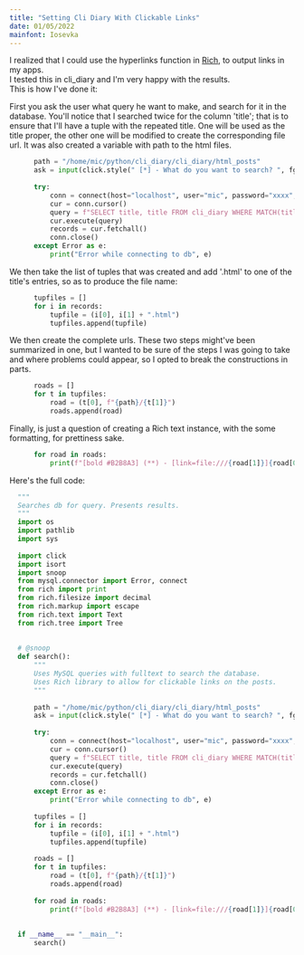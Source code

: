 ```yaml
---
title: "Setting Cli Diary With Clickable Links"
date: 01/05/2022
mainfont: Iosevka
---
```


I realized that I could use the hyperlinks function in [Rich](https://rich.readthedocs.io/en/stable), to output links in my apps.  
I tested this in cli_diary and I'm very happy with the results.  
This is how I've done it:

First you ask the user what query he want to make, and search for it in the
database. You'll notice that I searched twice for the column 'title'; that
is to ensure that I'll have a tuple with the repeated title. One will be used as
the title proper, the other one will be modified to create the corresponding
file url. It was also created a variable with path to the html files.  

```python
      path = "/home/mic/python/cli_diary/cli_diary/html_posts"
      ask = input(click.style(" [*] - What do you want to search? ", fg="bright_green", bold=True))
  
      try:
          conn = connect(host="localhost", user="mic", password="xxxx", database="cli_diary")
          cur = conn.cursor()
          query = f"SELECT title, title FROM cli_diary WHERE MATCH(title, k1, k2) AGAINST ('{ask}')"
          cur.execute(query)
          records = cur.fetchall()
          conn.close()
      except Error as e:
          print("Error while connecting to db", e)
```

We then take the list of tuples that was created and add '.html' to one of the
title's entries, so as to produce the file name:

```python
      tupfiles = []
      for i in records:
          tupfile = (i[0], i[1] + ".html")
          tupfiles.append(tupfile)
```

We then create the complete urls. These two steps might've been summarized in
one, but I wanted to be sure of the steps I was going to take and where problems
could appear, so I opted to break the constructions in parts.  

```python
      roads = []
      for t in tupfiles:
          road = (t[0], f"{path}/{t[1]}")
          roads.append(road)
```

Finally, is just a question of creating a Rich text instance, with the some
formatting, for prettiness sake.  

```python
      for road in roads:
          print(f"[bold #B2B8A3] (**) - [link=file:///{road[1]}]{road[0]}[/link][/]")
```

Here's the full code:

```python
  """
  Searches db for query. Presents results.
  """
  import os
  import pathlib
  import sys
  
  import click
  import isort
  import snoop
  from mysql.connector import Error, connect
  from rich import print
  from rich.filesize import decimal
  from rich.markup import escape
  from rich.text import Text
  from rich.tree import Tree
  
  
  # @snoop
  def search():
      """
      Uses MySQL queries with fulltext to search the database.
      Uses Rich library to allow for clickable links on the posts.
      """
  
      path = "/home/mic/python/cli_diary/cli_diary/html_posts"
      ask = input(click.style(" [*] - What do you want to search? ", fg="bright_green", bold=True))
  
      try:
          conn = connect(host="localhost", user="mic", password="xxxx", database="cli_diary")
          cur = conn.cursor()
          query = f"SELECT title, title FROM cli_diary WHERE MATCH(title, k1, k2) AGAINST ('{ask}')"
          cur.execute(query)
          records = cur.fetchall()
          conn.close()
      except Error as e:
          print("Error while connecting to db", e)
  
      tupfiles = []
      for i in records:
          tupfile = (i[0], i[1] + ".html")
          tupfiles.append(tupfile)
  
      roads = []
      for t in tupfiles:
          road = (t[0], f"{path}/{t[1]}")
          roads.append(road)
  
      for road in roads:
          print(f"[bold #B2B8A3] (**) - [link=file:///{road[1]}]{road[0]}[/link][/]")
  
  
  if __name__ == "__main__":
      search()
```





